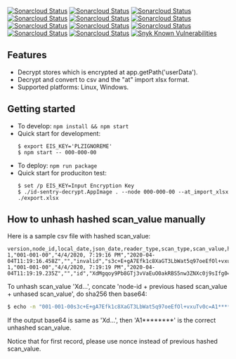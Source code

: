 [![Sonarcloud Status](https://sonarcloud.io/api/project_badges/measure?project=tarlety_id_sentry_decrypt&branch=master&metric=bugs)](https://sonarcloud.io/dashboard?id=tarlety_id_sentry_decrypt)
[![Sonarcloud Status](https://sonarcloud.io/api/project_badges/measure?project=tarlety_id_sentry_decrypt&branch=master&metric=code_smells)](https://sonarcloud.io/dashboard?id=tarlety_id_sentry_decrypt)
[![Sonarcloud Status](https://sonarcloud.io/api/project_badges/measure?project=tarlety_id_sentry_decrypt&branch=master&metric=coverage)](https://sonarcloud.io/dashboard?id=tarlety_id_sentry_decrypt)
[![Sonarcloud Status](https://sonarcloud.io/api/project_badges/measure?project=tarlety_id_sentry_decrypt&branch=master&metric=duplicated_lines_density)](https://sonarcloud.io/dashboard?id=tarlety_id_sentry_decrypt)
[![Sonarcloud Status](https://sonarcloud.io/api/project_badges/measure?project=tarlety_id_sentry_decrypt&branch=master&metric=ncloc)](https://sonarcloud.io/dashboard?id=tarlety_id_sentry_decrypt)
[![Sonarcloud Status](https://sonarcloud.io/api/project_badges/measure?project=tarlety_id_sentry_decrypt&branch=master&metric=sqale_rating)](https://sonarcloud.io/dashboard?id=tarlety_id_sentry_decrypt)
[![Sonarcloud Status](https://sonarcloud.io/api/project_badges/measure?project=tarlety_id_sentry_decrypt&branch=master&metric=alert_status)](https://sonarcloud.io/dashboard?id=tarlety_id_sentry_decrypt)
[![Sonarcloud Status](https://sonarcloud.io/api/project_badges/measure?project=tarlety_id_sentry_decrypt&branch=master&metric=reliability_rating)](https://sonarcloud.io/dashboard?id=tarlety_id_sentry_decrypt)
[![Sonarcloud Status](https://sonarcloud.io/api/project_badges/measure?project=tarlety_id_sentry_decrypt&branch=master&metric=security_rating)](https://sonarcloud.io/dashboard?id=tarlety_id_sentry_decrypt)
[![Sonarcloud Status](https://sonarcloud.io/api/project_badges/measure?project=tarlety_id_sentry_decrypt&branch=master&metric=sqale_index)](https://sonarcloud.io/dashboard?id=tarlety_id_sentry_decrypt)
[![Sonarcloud Status](https://sonarcloud.io/api/project_badges/measure?project=tarlety_id_sentry_decrypt&branch=master&metric=vulnerabilities)](https://sonarcloud.io/dashboard?id=tarlety_id_sentry_decrypt)
[![Snyk Known Vulnerabilities](https://snyk.io/test/github/tarlety/id_sentry_decrypt/badge.svg)](https://snyk.io/test/github/tarlety/id_sentry_decrypt)

## Features

- Decrypt stores which is encrypted at app.getPath('userData').
- Decrypt and convert to csv and the "at" import xlsx format.
- Supported platforms: Linux, Windows.

## Getting started

- To develop: ```npm install && npm start```
- Quick start for development:
  ```
  $ export EIS_KEY='PLZIGNOREME'
  $ npm start -- 000-000-00
  ```
- To deploy: ```npm run package```
- Quick start for produciton test:
  ```
  $ set /p EIS_KEY=Input Encryption Key
  $ ./id-sentry-decrypt.AppImage . --node 000-000-00 --at_import_xlsx ./export.xlsx
  ```

## How to unhash hashed scan_value manually

Here is a sample csv file with hashed scan_value:

```csv
version,node_id,local_date,json_date,reader_type,scan_type,scan_value,hashed
1,"001-001-00","4/4/2020, 7:19:16 PM","2020-04-04T11:19:16.458Z","","invalid","s3c+E+gA7Efk1c8XaGT3LbWat5q97oeEfOl+vxuTv0c=",true
1,"001-001-00","4/4/2020, 7:19:19 PM","2020-04-04T11:19:19.235Z","","id","XdMgqoy9Pb8GTj3vVaEuO0akRBS5nw3ZNXc0j9sIfg0=",true
```

To unhash scan_value 'Xd...', concate 'node-id + previous hased scan_value + unhased scan_value', do sha256 then base64:

```bash
$ echo -n "001-001-00s3c+E+gA7Efk1c8XaGT3LbWat5q97oeEfOl+vxuTv0c=A1********" | openssl dgst -binary -sha256 | openssl base64 -A
```

If the output base64 is same as 'Xd...', then 'A1********' is the correct unhashed scan_value.

Notice that for first record, please use nonce instead of previous hashed scan_value.

